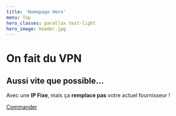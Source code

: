 ```yaml
---
title: 'Homepage Hero'
menu: Top
hero_classes: parallax text-light
hero_image: header.jpg
---
```


# On fait du VPN
## Aussi vite que possible…

Avec une **IP Fixe**, mais ça **remplace pas** votre actuel fournisseur !

[Commander](https://api.neutrinet.be/?classes=btn,btn-primary,btn-lg&target=_blank)





